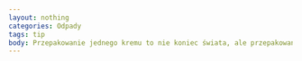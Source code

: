 ```yaml
---
layout: nothing
categories: Odpady
tags: tip
body: Przepakowanie jednego kremu to nie koniec świata, ale przepakowanie całej partii produkcyjnej to już marnotrawstwo ton surowców naturalnych i generowanie niepotrzebnych odpadów.
---
```

